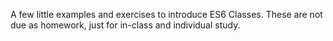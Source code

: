 A few little examples and exercises to introduce ES6 Classes.  These are not due as homework, just for in-class and individual study.

